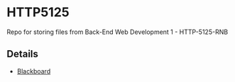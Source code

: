 # HTTP5125
Repo for storing files from Back-End Web Development 1 - HTTP-5125-RNB
## Details
- [Blackboard](https://learn.humber.ca/ultra/courses/_253695_1/outline)
